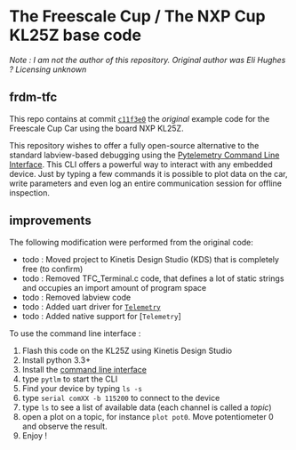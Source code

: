 # The Freescale Cup / The NXP Cup KL25Z base code
*Note : I am not the author of this repository. Original author was Eli Hughes ?*
*Licensing unknown*
## frdm-tfc 
This repo contains at commit [`c11f3e0`](https://github.com/Overdrivr/frdm-tfc/commit/c11f3e0a3728a2fba9cf7262fa0e61950cce1032) the *original* example code for the Freescale Cup Car using the board NXP KL25Z.

This repository wishes to offer a fully open-source alternative to the standard labview-based debugging using the [Pytelemetry Command Line Interface](https://github.com/Overdrivr/pytelemetrycli).
This CLI offers a powerful way to interact with any embedded device. Just by typing a few commands it is possible to plot data on the car, write parameters and even log an entire communication session for offline inspection.

## improvements

The following modification were performed from the original code:
* todo : Moved project to Kinetis Design Studio (KDS) that is completely free (to confirm)
* todo : Removed TFC_Terminal.c code, that defines a lot of static strings and occupies an import amount of program space
* todo : Removed labview code
* todo : Added uart driver for [`Telemetry`](https://github.com/Overdrivr/Telemetry)
* todo : Added native support for [`Telemetry`]

To use the command line interface :
1. Flash this code on the KL25Z using Kinetis Design Studio
2. Install python 3.3+
2. Install the [command line interface](https://github.com/Overdrivr/pytelemetrycli)
3. type `pytlm` to start the CLI
4. Find your device by typing `ls -s`
5. type `serial comXX -b 115200` to connect to the device
6. type `ls` to see a list of available data (each channel is called a *topic*)
7. open a plot on a topic, for instance `plot pot0`. Move potentiometer 0 and observe the result.
8. Enjoy !
